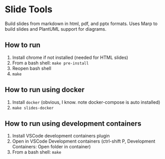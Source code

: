 # Slide Tools

Build slides from markdown in html, pdf, and pptx formats. Uses Marp to build slides and PlantUML support for diagrams.

## How to run

1. Install chrome if not installed (needed for HTML slides)
2. From a bash shell: `make pre-install`
3. Reopen bash shell
4. `make`

## How to run using docker

1. Install `docker` (obvious, I know. note docker-compose is auto installed)
2. `make slides-docker`

## How to run using development containers

1. Install VSCode development containers plugin
2. Open in VSCode Development containers (ctrl-shift P, Development Containers: Open folder in container)
3. From a bash shell: `make`
